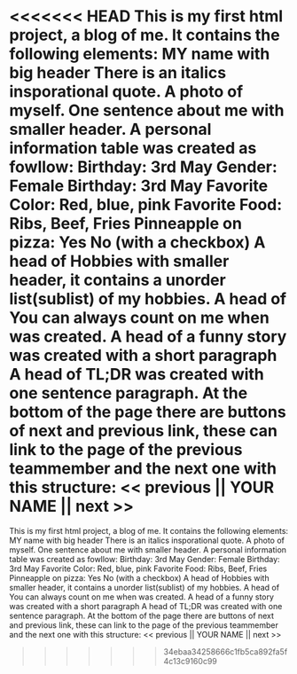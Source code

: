 <<<<<<< HEAD
This is my first html project, a blog of me. It contains the following elements: MY name with big header There is an italics insporational quote. A photo of myself. One sentence about me with smaller header. A personal information table was created as fowllow: Birthday: 3rd May Gender: Female Birthday: 3rd May Favorite Color: Red, blue, pink Favorite Food: Ribs, Beef, Fries Pinneapple on pizza: Yes No (with a checkbox) A head of Hobbies with smaller header, it contains a unorder list(sublist) of my hobbies. A head of You can always count on me when was created. A head of a funny story was created with a short paragraph A head of TL;DR was created with one sentence paragraph. At the bottom of the page there are buttons of next and previous link, these can link to the page of the previous teammember and the next one with this structure: << previous || YOUR NAME || next >>
=======
This is my first html project, a blog of me.
It contains the following elements:
MY name with big header
There is an italics insporational quote. 
A photo of myself. 
One sentence about me with smaller header.
A personal information table was created as fowllow:
Birthday:	3rd May
Gender:	Female
Birthday:	3rd May
Favorite Color:	Red, blue, pink
Favorite Food:	Ribs, Beef, Fries
Pinneapple on pizza:	Yes No (with a checkbox)
A head of Hobbies with smaller header, it contains a unorder list(sublist) of my hobbies.
A head of You can always count on me when was created.
A head of a funny story was created with a short paragraph
A head of TL;DR was created with one sentence paragraph.
At the bottom of the page there are buttons of next and previous link, these can link to the page of the previous teammember and the next one with this structure: << previous || YOUR NAME || next >>
>>>>>>> 34ebaa34258666c1fb5ca892fa5f4c13c9160c99
